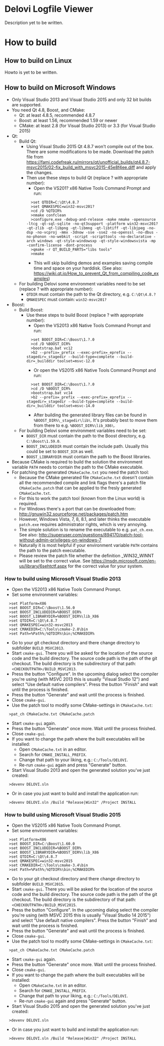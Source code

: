 # Delovi Logfile Viewer

Description yet to be written.



# How to build



## How to build on Linux

Howto is yet to be written.



## How to build on Microsoft Windows

* Only Visual Studio 2013 and Visual Studio 2015 and only 32 bit builds are supported.
* You need Qt 4.8, Boost, and CMake:
  * Qt: at least 4.8.5, recommended 4.8.7
  * Boost: at least 1.56, recommended 1.59 or newer
  * CMake: at least 2.8 (for Visual Studio 2013) or 3.3 (for Visual Studio 2015)
* Qt:
  * Build Qt:
	* Using Visual Studio 2015 Qt 4.8.7 won't compile out of the box. There are some modifications to be made. Download the patch file from https://fami.codefreak.ru/mirrors/qt/unofficial_builds/qt4.8.7-msvc2015/02-fix_build_with_msvc2015-45e8f4ee.diff and apply the changes.
    * Then use these steps to build Qt (replace ? with appropriate number):
      * Open the VS201? x86 Native Tools Command Prompt and run:
      ```
        >set QTDIR=C:\Qt\4.8.7
        >set QMAKESPEC=win32-msvc201?
        >cd /D %QTDIR%
        >nmake confclean
        >configure.exe -debug-and-release -make nmake -opensource -ltcg -qt-sql-sqlite -no-qt3support -platform win32-msvc201? -qt-zlib -qt-libpng -qt-libmng -qt-libtiff -qt-libjpeg -no-dsp -no-vcproj -mmx -3dnow -sse -sse2 -no-openssl -no-dbus -no-phonon -no-webkit -script -scripttools -no-declarative -arch windows -qt-style-windowsxp -qt-style-windowsvista -mp -confirm-license -dont-process
        >qmake -r QT_BUILD_PARTS="libs tools"
        >nmake
      ```
      * This will skip building demos and examples saving compile time and space on your harddisk. (See also: https://wiki.qt.io/How_to_prevent_Qt_from_compiling_code_examples)
  * For building Delovi some environment variables need to be set (replace ? with appropriate number):
    * `QTDIR` must contain the path to the Qt directory, e.g. `C:\Qt\4.8.?`
    * `QMAKESPEC` must contain: `win32-msvc201?`
* Boost:
  * Build Boost:
    * Use these steps to build Boost (replace ? with appropriate number):
      * Open the VS2013 x86 Native Tools Command Prompt and run:
      ```
        >set BOOST_DIR=C:\Boost\1.?.0
        >cd /D %BOOST_DIR%
        >bootstrap.bat vc12
        >b2 --prefix=_prefix --exec-prefix=_eprefix --stagedir=_stagedir --build-type=complete --build-dir=_builddir toolset=msvc-12.0
      ```
      * Or open the VS2015 x86 Native Tools Command Prompt and run:
      ```
        >set BOOST_DIR=C:\Boost\1.?.0
        >cd /D %BOOST_DIR%
        >bootstrap.bat vc14
        >b2 --prefix=_prefix --exec-prefix=_eprefix --stagedir=_stagedir --build-type=complete --build-dir=_builddir toolset=msvc-14.0
      ```
      * After building the generated library files can be found in `%BOOST_DIR%\_stagedir\lib\`. It's probably best to move them from there to e.g. `%BOOST_DIR%\lib_X86\`.
  * For building Delovi some environment variables need to be set:
    * `BOOST_DIR` must contain the path to the Boost directory, e.g. `C:\Boost\1.59.0`.
    * `BOOST_INCLUDEDIR` must contain the include path. Usually this could be set to `BOOST_DIR` as well.
    * `BOOST_LIBRARYDIR` must contain the path to the Boost libraries.
* Because CMake is required to build the solution the environment variable `PATH` needs to contain the path to the CMake executable.
* For patching the generated `CMakeCache.txt` you need the patch tool:
  * Because the CMake generated file `CMakeCache.txt` doesn't contain all the recommended compile and link flags there's a patch file `CMakeCache.patch` that can be applied to the fresly generated `CMakeCache.txt`.
  * For this to work the patch tool (known from the Linux world) is required.
  * For Windows there's a port that can be downloaded from: http://gnuwin32.sourceforge.net/packages/patch.htm
  * However, Windows Vista, 7, 8, 8.1, and later thinks the executable `patch.exe` requires administrator rights, which is very annoying.
  * The simple solution is to rename the executable to e.g. `pat_ch.exe`. See also: http://superuser.com/questions/894170/patch-tool-without-admin-privileges-on-windows-7
  * Naturally it is most helpful if your environment variable `PATH` contains the path to the patch executable.
  * Please review the patch file whether the definition _WIN32_WINNT will be set to the correct value. See https://msdn.microsoft.com/en-us/library/6sehtctf.aspx for the correct value for your system.



### How to build using Microsoft Visual Studio 2013

* Open the VS2013 x86 Native Tools Command Prompt.
* Set some environment variables:
```
  >set Platform=X86
  >set BOOST_DIR=C:\Boost\1.56.0
  >set BOOST_INCLUDEDIR=%BOOST_DIR%
  >set BOOST_LIBRARYDIR=%BOOST_DIR%\lib_X86
  >set QTDIR=C:\Qt\4.8.7
  >set QMAKESPEC=win32-msvc2013
  >set CMAKEDIR=C:\Tools\cmake-2.8\bin
  >set Path=%Path%;%QTDIR%\bin;%CMAKEDIR%
```
* Go to your git checkout directory and there change directory to subfolder `BUILD_MSVC2013`.
* Start `cmake-gui`. There you will be asked for the location of the source code and the build directory. The source code path is the path of the git checkout. The build directory is the subdirectory of that path: `<CHECKOUTPATH>/BUILD_MSVC2013`.
* Press the button "Configure". In the upcoming dialog select the compiler you're using (with MSVC 2013 this is usually "Visual Studio 12") and select "Use default native compilers". Press the button "Finish" and wait until the process is finished.
* Press the button "Generate" and wait until the process is finished.
* Close `cmake-gui`.
* Use the patch tool to modify some CMake-settings in `CMakeCache.txt`:
```
  >pat_ch CMakeCache.txt CMakeCache.patch
```
* Start `cmake-gui` again.
* Press the button "Generate" once more. Wait until the process finished.
* Close `cmake-gui`.
* If you want to change the path where the built executables will be installed:
  * Open `CMakeCache.txt` in an editor.
  * Search for `CMAKE_INSTALL_PREFIX`.
  * Change that path to your liking, e.g.: `C:/Tools/DELOVI`.
  * Re-run `cmake-gui` again and press "Generate" button.
* Start Visual Studio 2013 and open the generated solution you've just created:
```
  >devenv DELOVI.sln
```
* Or in case you just want to build and install the application run:
```
  >devenv DELOVI.sln /Build "Release|Win32" /Project INSTALL
```



### How to build using Microsoft Visual Studio 2015

* Open the VS2015 x86 Native Tools Command Prompt.
* Set some environment variables:
```
  >set Platform=X86
  >set BOOST_DIR=C:\Boost\1.60.0
  >set BOOST_INCLUDEDIR=%BOOST_DIR%
  >set BOOST_LIBRARYDIR=%BOOST_DIR%\lib_X86
  >set QTDIR=C:\Qt\4.8.7
  >set QMAKESPEC=win32-msvc2015
  >set CMAKEDIR=C:\Tools\cmake-3.4\bin
  >set Path=%Path%;%QTDIR%\bin;%CMAKEDIR%
```
* Go to your git checkout directory and there change directory to subfolder `BUILD_MSVC2015`.
* Start `cmake-gui`. There you will be asked for the location of the source code and the build directory. The source code path is the path of the git checkout. The build directory is the subdirectory of that path: `<CHECKOUTPATH>/BUILD_MSVC2015`.
* Press the button "Configure". In the upcoming dialog select the compiler you're using (with MSVC 2015 this is usually "Visual Studio 14 2015") and select "Use default native compilers". Press the button "Finish" and wait until the process is finished.
* Press the button "Generate" and wait until the process is finished.
* Close `cmake-gui`.
* Use the patch tool to modify some CMake-settings in `CMakeCache.txt`:
```
  >pat_ch CMakeCache.txt CMakeCache.patch
```
* Start `cmake-gui` again.
* Press the button "Generate" once more. Wait until the process finished.
* Close `cmake-gui`.
* If you want to change the path where the built executables will be installed:
  * Open `CMakeCache.txt` in an editor.
  * Search for `CMAKE_INSTALL_PREFIX`.
  * Change that path to your liking, e.g.: `C:/Tools/DELOVI`.
  * Re-run `cmake-gui` again and press "Generate" button.
* Start Visual Studio 2015 and open the generated solution you've just created:
```
  >devenv DELOVI.sln
```
* Or in case you just want to build and install the application run:
```
  >devenv DELOVI.sln /Build "Release|Win32" /Project INSTALL
```
